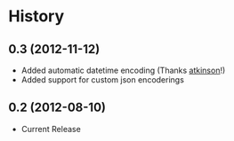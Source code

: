 History
=========

0.3 (2012-11-12)
----------------
* Added automatic datetime encoding (Thanks [atkinson](https://github.com/atkinson)!)
* Added support for custom json encoderings

0.2 (2012-08-10)
----------------
* Current Release
